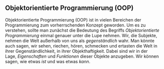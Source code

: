 ## Objektorientierte Programmierung (OOP)

Objektorientierte Programmierung (OOP) ist in vielen Bereichen der Programmierung zum vorherrschenden Konzept geworden. Um es zu verstehen, sollte man zunächst die Bedeutung des Begriffs *Objektorientierte Programmierung* einmal genauer unter die Lupe nehmen. Wir, die Subjekte, nehmen die Welt außerhalb von uns als *gegenständlich* wahr. Man könnte auch sagen, wir sehen, riechen, hören, schmecken und ertasten die Welt in ihrer Gegenständlichkeit, in ihrer Objekthaftigkeit. Dabei sind wir in der Lage, *Eigenschaften* und *Funktionen* dieser Objekte anzugeben. Wir können sagen, wie etwas *ist* und was etwas *kann*. 